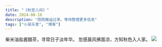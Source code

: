 ```yaml
---
title: "《秋至人间》"
date: 2024-08-16
description: "刚刚搬运过来，等待整理更多信息"
tags: ["小吴乐意", "博客"]
---
```


柴米油盐酱醋茶，寻常日子淡年华。
忽感晨风拂面凉，方知秋色入人家。
![](https://blog.xiaowuleyi.com/content/uploadfile/202408/655d1723775759.jpg)
